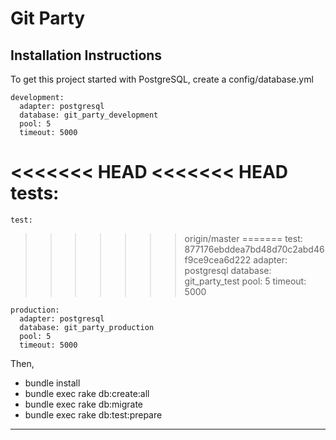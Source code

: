Git Party
========================


Installation Instructions
------------------------

To get this project started with PostgreSQL, create a config/database.yml

    development:
      adapter: postgresql
      database: git_party_development
      pool: 5
      timeout: 5000

<<<<<<< HEAD
<<<<<<< HEAD
    tests:
=======
    test:
>>>>>>> origin/master
=======
    test:
>>>>>>> 877176ebddea7bd48d70c2abd46f9ce9cea6d222
      adapter: postgresql
      database: git_party_test
      pool: 5
      timeout: 5000

    production:
      adapter: postgresql
      database: git_party_production
      pool: 5
      timeout: 5000

Then,
* bundle install
* bundle exec rake db:create:all
* bundle exec rake db:migrate
* bundle exec rake db:test:prepare

________________________
